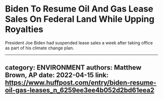 # Biden To Resume Oil And Gas Lease Sales On Federal Land While Upping Royalties

President Joe Biden had suspended lease sales a week after taking office as part of his climate change plan.

---
category: ENVIRONMENT
authors: Matthew Brown, AP
date: 2022-04-15
link: https://www.huffpost.com/entry/biden-resume-oil-gas-leases_n_6259ee3ee4b052d2bd61eea2
---
